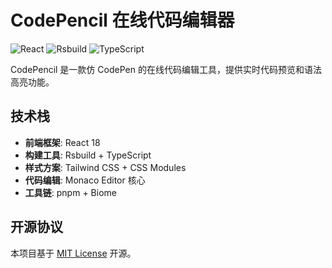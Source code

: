 # CodePencil 在线代码编辑器

![React](https://img.shields.io/badge/React-18.2-%2361DAFB) ![Rsbuild](https://img.shields.io/badge/Rsbuild-1.0-%23FF6B6B) ![TypeScript](https://img.shields.io/badge/TypeScript-5.0-%233178C6)

CodePencil 是一款仿 CodePen 的在线代码编辑工具，提供实时代码预览和语法高亮功能。

## 技术栈

- **前端框架**: React 18
- **构建工具**: Rsbuild + TypeScript
- **样式方案**: Tailwind CSS + CSS Modules
- **代码编辑**: Monaco Editor 核心
- **工具链**: pnpm + Biome

## 开源协议

本项目基于 [MIT License](LICENSE) 开源。

